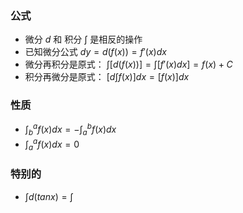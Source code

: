 
### 公式
- 微分 $d$ 和 积分 $∫$ 是相反的操作
- 已知微分公式 $dy = d(f(x)) = f'(x)dx$
- 微分再积分是原式： $∫[d(f(x))] = ∫[f'(x)dx] = f(x) + C$  
- 积分再微分是原式： $[d∫f(x)]dx = [f(x)]dx$ 

### 性质
- $∫^a_b f(x)dx = -∫^b_a f(x)dx$
- $∫^a_a f(x)dx = 0$



### 特别的
- $∫d(tanx)=∫$